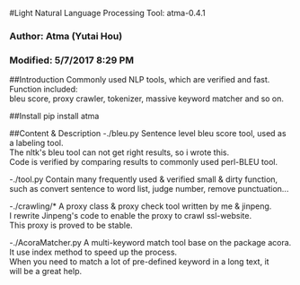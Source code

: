#Light Natural Language Processing Tool: atma-0.4.1
### Author: Atma (Yutai Hou)
### Modified: 5/7/2017 8:29 PM

##Introduction
Commonly used NLP tools, which are verified and fast.  
Function included:  
bleu score, proxy crawler, tokenizer, massive keyword matcher and so on.


##Install
pip install atma


##Content & Description
-./bleu.py
Sentence level bleu score tool, used as a labeling tool.  
The nltk's bleu tool can not get right results, so i wrote this.  
Code is verified by comparing results to commonly used perl-BLEU tool.   

-./tool.py
Contain many frequently used & verified small & dirty function,  
such as convert sentence to word list, judge number, remove punctuation...

-./crawling/*
A proxy class & proxy check tool written by me & jinpeng.  
I rewrite Jinpeng's code to enable the proxy to crawl ssl-website.  
This proxy is proved to be stable.


-./AcoraMatcher.py
A multi-keyword match tool base on the package acora.  
It use index method to speed up the process.  
When you need to match a lot of pre-defined keyword in a long text, it  
will be a great help.